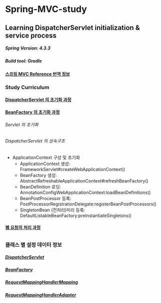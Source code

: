 # Spring-MVC-study

## Learning DispatcherServlet initialization & service process

##### Spring Version: 4.3.3
##### Build tool: Gradle

#### [스프링 MVC Reference 번역 정보](documents/spring-framework-reference/ko/spring-mvc-translated-version.md)

### Study Curriculum

#### [DispatcherServlet 의 초기화 과정](documents/description/DispatcherServlet-Initiation.md)

#### [BeanFactory 의 초기화 과정](documents/description/BeanFactory-Initiation.md)

###### Servlet 의 초기화

###### DispatcherServlet 의 상속구조
- ApplicationContext 구성 및 초기화
    - ApplicationContext 생성: FrameworkServlet#createWebApplicationContext()
    - BeanFactory 생성: AbstractRefreshableApplicationContext#refreshBeanFactory()
    - BeanDefinition 로딩: AnnotationConfigWebApplicationContext:loadBeanDefinitions()
    - BeanPostProcessor 등록: PostProcessorRegistrationDelegate:registerBeanPostProcessors()
    - SingletonBean (전처리)미리 등록: DefaultListableBeanFactory:preInstantiateSingletons()
    
#### [웹 요청의 처리 과정](documents/description/DispatcherServlet-Processing.md)

###### 


### 클래스 별 설정 데이터 정보

##### [DispatcherServlet](documents/class-config/DispatcherServlet-config.md)
##### [BeanFactory](documents/class-config/BeanFactory-config.md)
##### [RequestMappingHandlerMapping](documents/class-config/RequestMappingHandlerMapping-config.md)
##### [RequestMappingHandlerAdapter](documents/class-config/RequestMappingHandlerAdapter-config.md)

